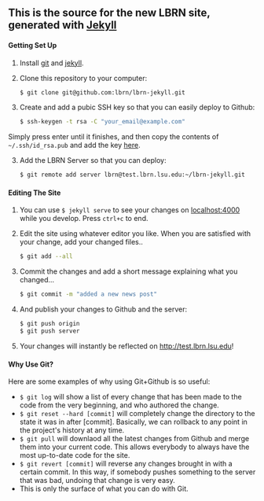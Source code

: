 ## This is the source for the new LBRN site, generated with [Jekyll][1]



#### Getting Set Up

1. Install [git][2] and [jekyll][3].
2. Clone this repository to your computer:
    ``` bash
    $ git clone git@github.com:lbrn/lbrn-jekyll.git
    ```

3. Create and add a pubic SSH key so that you can easily deploy to Github:
    ```bash
    $ ssh-keygen -t rsa -C "your_email@example.com"
    ```
  Simply press enter until it finishes, and then copy the contents of `~/.ssh/id_rsa.pub` and add the key [here][4].

3. Add the LBRN Server so that you can deploy:
    ```bash
    $ git remote add server lbrn@test.lbrn.lsu.edu:~/lbrn-jekyll.git
    ```

#### Editing The Site

1. You can use `$ jekyll serve` to see your changes on [localhost:4000](http://localhost:4000) while you develop. Press `ctrl+c` to end.
2. Edit the site using whatever editor you like. When you are satisfied with your change, add your changed files..
    ```bash
    $ git add --all
    ```

3. Commit the changes and add a short message explaining what you changed...
    ```bash
    $ git commit -m "added a new news post"
    ```

4. And publish your changes to Github and the server:
    ```bash
    $ git push origin
    $ git push server
    ```

5. Your changes will instantly be reflected on http://test.lbrn.lsu.edu!


#### Why Use Git?

Here are some examples of why using Git+Github is so useful:

- `$ git log` will show a list of every change that has been made to the code from the very beginning, and who authored the change.
- `$ git reset --hard [commit]` will completely change the directory to the state it was in after [commit]. Basically, we can rollback to any point in the project's history at any time.
- `$ git pull` will downlaod all the latest changes from Github and merge them into your current code. This allows everybody to always have the most up-to-date code for the site.
- `$ git revert [commit]` will reverse any changes brought in with a certain commit. In this way, if somebody pushes something to the server that was bad, undoing that change is very easy.
- This is only the surface of what you can do with Git.

[1]: http://jekyllrb.com/
[2]: http://git-scm.com/
[3]: https://github.com/mojombo/jekyll/wiki/install
[4]: https://github.com/settings/ssh
